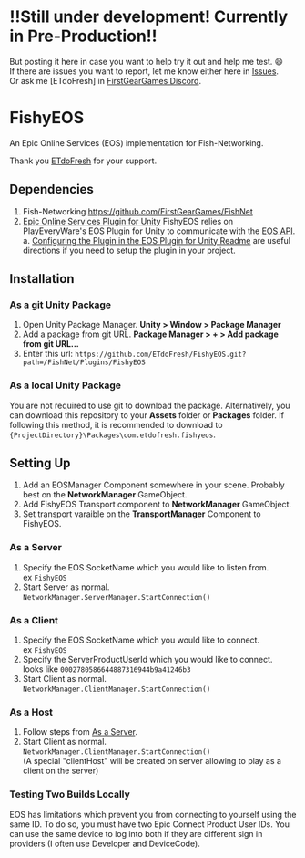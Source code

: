 # !!Still under development! Currently in Pre-Production!!
But posting it here in case you want to help try it out and help me test. :smile:  
If there are issues you want to report, let me know either here in [Issues](https://github.com/ETdoFresh/FishyEOS/issues).  
Or ask me [ETdoFresh] in [FirstGearGames Discord](https://discord.gg/Ta9HgDh4Hj).

# FishyEOS
An Epic Online Services (EOS) implementation for Fish-Networking.

Thank you [ETdoFresh](https://github.com/sponsors/etdofresh) for your support.


## Dependencies

1. Fish-Networking https://github.com/FirstGearGames/FishNet
2. [Epic Online Services Plugin for Unity](https://github.com/PlayEveryWare/eos_plugin_for_unity_upm) FishyEOS relies on PlayEveryWare's EOS Plugin for Unity to communicate with the [EOS API](https://dev.epicgames.com/docs/api-ref/interfaces).  
    a. [Configuring the Plugin in the EOS Plugin for Unity Readme](https://github.com/PlayEveryWare/eos_plugin_for_unity#configuring-the-plugin) are useful directions if you need to setup the plugin in your project.


## Installation

### As a git Unity Package

1. Open Unity Package Manager. **Unity > Window > Package Manager**
2. Add a package from git URL. **Package Manager > + > Add package from git URL...**
3. Enter this url: `https://github.com/ETdoFresh/FishyEOS.git?path=/FishNet/Plugins/FishyEOS`

### As a local Unity Package

You are not required to use git to download the package. Alternatively, you can download this repository to your **Assets** folder or **Packages** folder. If following this method, it is recommended to download to `{ProjectDirectory}\Packages\com.etdofresh.fishyeos`.


## Setting Up

1. Add an EOSManager Component somewhere in your scene. Probably best on the **NetworkManager** GameObject.
2. Add FishyEOS Transport component to **NetworkManager** GameObject. 
3. Set transport varaible on the **TransportManager** Component to FishyEOS.

### As a Server
1. Specify the EOS SocketName which you would like to listen from.  
   ex `FishyEOS`
2. Start Server as normal.  
   `NetworkManager.ServerManager.StartConnection()`

### As a Client
1. Specify the EOS SocketName which you would like to connect.  
   ex `FishyEOS`
2. Specify the ServerProductUserId which you would like to connect.  
   looks like `0002780586644887316944b9a41246b3`
3. Start Client as normal.  
   `NetworkManager.ClientManager.StartConnection()`

### As a Host
1. Follow steps from [As a Server](#as-a-server).
2. Start Client as normal.  
   `NetworkManager.ClientManager.StartConnection()`  
   (A special "clientHost" will be created on server allowing to play as a client on the server)

### Testing Two Builds Locally
EOS has limitations which prevent you from connecting to yourself using the same ID. To do so, you must have two Epic Connect Product User IDs. You can use the same device to log into both if they are different sign in providers (I often use Developer and DeviceCode).
